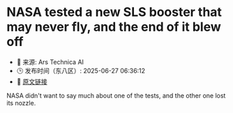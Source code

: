 # NASA tested a new SLS booster that may never fly, and the end of it blew off
- 📅 来源: Ars Technica AI
- 🕒 发布时间（东八区）: 2025-06-27 06:36:12
- 🔗 [原文链接](https://arstechnica.com/space/2025/06/nasa-tested-a-new-sls-booster-that-may-never-fly-and-the-end-of-it-blew-off/)

NASA didn't want to say much about one of the tests, and the other one lost its nozzle.